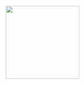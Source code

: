 ⠀<!-- (c) Layout created by ☆*Kairo .*☆ (https://layouts.spacehey.com/layout?id=83858) -->

<div style="float:  ; max-height: 200px; position: fixed; right: 13px; top: 12px; z-index: 200;">

<img src="[     ](https://www.google.com/url?sa=i&url=https%3A%2F%2Fautisticshadowthehedgehog.tumblr.com%2Fpost%2F739270182118342656&psig=AOvVaw3CPKcb9qNLpTAhOiuWqp82&ust=1746930274432000&source=images&cd=vfe&opi=89978449&ved=0CBMQjRxqGAoTCJDsnsbsl40DFQAAAAAdAAAAABCDAg)" height="200"/></div>


